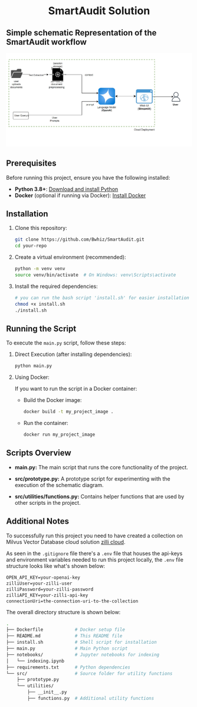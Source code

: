 <h1 align="center">SmartAudit Solution</h1>

## Simple schematic Representation of the SmartAudit workflow
![Schematic](https://github.com/Bwhiz/SmartAudit/blob/main/assets/Smart-Audit-Schematic.jpg)


## Prerequisites

Before running this project, ensure you have the following installed:

- **Python 3.8+**: [Download and install Python](https://www.python.org/downloads/)
- **Docker** (optional if running via Docker): [Install Docker](https://docs.docker.com/get-docker/)

## Installation

1. Clone this repository:

   ```bash
   git clone https://github.com/Bwhiz/SmartAudit.git
   cd your-repo
   ```
2. Create a virtual environment (recommended):
    ```bash
    python -m venv venv
    source venv/bin/activate  # On Windows: venv\Scripts\activate
    ```
3. Install the required dependencies:
    ```bash
    # you can run the bash script 'install.sh' for easier installation
    chmod +x install.sh
    ./install.sh
    ```
## Running the Script
To execute the `main.py` script, follow these steps:

1. Direct Execution (after installing dependencies):
    ```bash
    python main.py
    ```
2. Using Docker:
    
    If you want to run the script in a Docker container:

    - Build the Docker image:
        ```bash
        docker build -t my_project_image .
        ```
    - Run the container:
        ```bash
        docker run my_project_image
        ```

## Scripts Overview
- **main.py:** The main script that runs the core functionality of the project.

- **src/prototype.py:** A prototype script for experimenting with the execution of the schematic diagram.

- **src/utilities/functions.py:** Contains helper functions that are used by other scripts in the project.

## Additional Notes
To successfully run this project you need to have created a collection on Milvus Vector Database cloud solution [zilli cloud](https://zilliz.com/cloud).

As seen in the `.gitignore` file there's a `.env` file that houses the api-keys and environment variables needed to run this project locally, the `.env` file structure looks like what's shown below:
```env
OPEN_API_KEY=your-openai-key
zilliUser=your-zilli-user
zilliPassword=your-zilli-password
zilliAPI_KEY=your-zilli-api-key
connectionUri=the-connection-uri-to-the-collection
```

The overall directory structure is shown below:

```bash
.
├── Dockerfile            # Docker setup file
├── README.md             # This README file
├── install.sh            # Shell script for installation
├── main.py               # Main Python script
├── notebooks/            # Jupyter notebooks for indexing
│   └── indexing.ipynb
├── requirements.txt      # Python dependencies
└── src/                  # Source folder for utility functions
    ├── prototype.py
    └── utilities/
        ├── __init__.py
        ├── functions.py  # Additional utility functions
```
